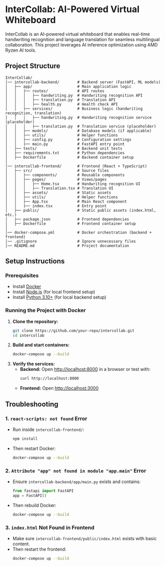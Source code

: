 # InterCollab: AI-Powered Virtual Whiteboard

InterCollab is an AI-powered virtual whiteboard that enables real-time handwriting recognition and language translation for seamless multilingual collaboration. This project leverages AI inference optimization using AMD Ryzen AI tools.

## **Project Structure**
```
InterCollab/
│── intercollab-backend/        # Backend server (FastAPI, ML models)
│   ├── app/                    # Main application logic
│   │   ├── routes/             # API routes
│   │   │   ├── handwriting.py  # Handwriting recognition API
│   │   │   ├── translation.py  # Translation API
│   │   │   ├── health.py       # Health check API
│   │   ├── services/           # Business logic (handwriting recognition, translation)
│   │   │   ├── handwriting.py  # Handwriting recognition service (placeholder)
│   │   │   ├── translation.py  # Translation service (placeholder)
│   │   ├── models/             # Database models (if applicable)
│   │   ├── utils/              # Helper functions
│   │   ├── config.py           # Configuration settings
│   │   ├── main.py             # FastAPI entry point
│   ├── tests/                  # Backend unit tests
│   ├── requirements.txt        # Python dependencies
│   ├── Dockerfile              # Backend container setup
│
│── intercollab-frontend/       # Frontend (React + TypeScript)
│   ├── src/                    # Source files
│   │   ├── components/         # Reusable components
│   │   ├── pages/              # Views/pages
│   │   │   ├── Home.tsx        # Handwriting recognition UI
│   │   │   ├── Translation.tsx # Translation UI
│   │   ├── assets/             # Static assets
│   │   ├── utils/              # Helper functions
│   │   ├── App.tsx             # Main React component
│   │   ├── index.tsx           # Entry point
│   ├── public/                 # Static public assets (index.html, etc.)
│   ├── package.json            # Frontend dependencies
│   ├── Dockerfile              # Frontend container setup
│
│── docker-compose.yml          # Docker orchestration (backend + frontend)
│── .gitignore                  # Ignore unnecessary files
│── README.md                   # Project documentation
```

## **Setup Instructions**
### **Prerequisites**
- Install [Docker](https://www.docker.com/get-started)
- Install [Node.js](https://nodejs.org/) (for local frontend setup)
- Install [Python 3.10+](https://www.python.org/) (for local backend setup)

### **Running the Project with Docker**
1. **Clone the repository:**
   ```sh
   git clone https://github.com/your-repo/intercollab.git
   cd intercollab
   ```
2. **Build and start containers:**
   ```sh
   docker-compose up --build
   ```
3. **Verify the services:**
   - **Backend:** Open [http://localhost:8000](http://localhost:8000) in a browser or test with:
     ```sh
     curl http://localhost:8000
     ```
   - **Frontend:** Open [http://localhost:3000](http://localhost:3000)


## **Troubleshooting**
### **1. `react-scripts: not found` Error**
- Run inside `intercollab-frontend/`:
  ```sh
  npm install
  ```
- Then restart Docker:
  ```sh
  docker-compose up --build
  ```

### **2. `Attribute "app" not found in module "app.main"` Error**
- Ensure `intercollab-backend/app/main.py` exists and contains:
  ```python
  from fastapi import FastAPI
  app = FastAPI()
  ```
- Then rebuild Docker:
  ```sh
  docker-compose up --build
  ```

### **3. `index.html` Not Found in Frontend**
- Make sure `intercollab-frontend/public/index.html` exists with basic content.
- Then restart the frontend:
  ```sh
  docker-compose up --build
  ```

